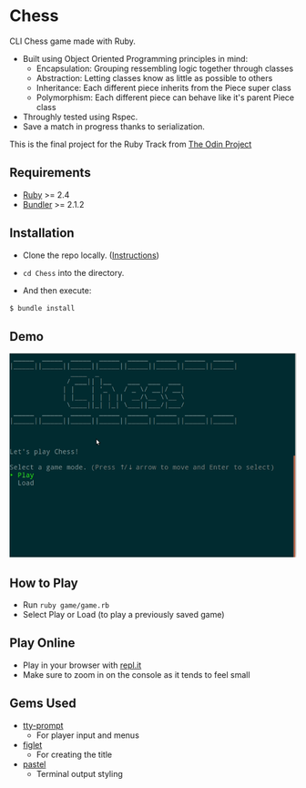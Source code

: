 # Chess

CLI Chess game made with Ruby.<br>
<ul>
  <li>Built using Object Oriented Programming principles in mind:
    <ul>
      <li> Encapsulation: Grouping ressembling logic together through classes</li>
      <li>Abstraction: Letting classes know as little as possible to others</li>
      <li>Inheritance: Each different piece inherits from the Piece super class </li>
      <li>Polymorphism: Each different piece can behave like it's parent Piece class</li>
    </ul>
      </li>
  <li>Throughly tested using Rspec.</li>
  <li>Save a match in progress thanks to serialization.</li>
</ul>



This is the final project for the Ruby Track from [The Odin Project](https://www.theodinproject.com/courses/ruby-programming/lessons/ruby-final-project?ref=lnav)

## Requirements

- [Ruby](https://www.ruby-lang.org/en/) >= 2.4
- [Bundler](https://bundler.io/) >= 2.1.2

## Installation

- Clone the repo locally. ([Instructions](https://docs.github.com/en/github/creating-cloning-and-archiving-repositories/cloning-a-repository-from-github/cloning-a-repository))

- `cd Chess` into the directory.

- And then execute:

```ruby
$ bundle install
```

## Demo

![fool's mate example](gif/fool.gif)

## How to Play

- Run `ruby game/game.rb`
- Select Play or Load (to play a previously saved game)

## Play Online

- Play in your browser with [repl.it](https://repl.it/@NicholasBerube/Chess#README.md)
- Make sure to zoom in on the console as it tends to feel small

## Gems Used

- [tty-prompt](https://github.com/piotrmurach/tty-prompt)
  - For player input and menus
- [figlet](https://github.com/tim/figlet)
  - For creating the title
- [pastel](https://github.com/piotrmurach/pastel)
  - Terminal output styling
